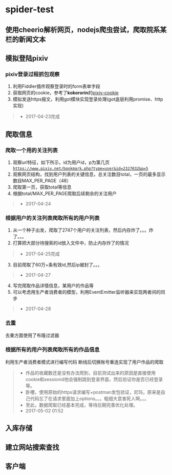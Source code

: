 # spider-test

## 使用cheerio解析网页，nodejs爬虫尝试，爬取院系某栏的新闻文本

## 模拟登陆pixiv
### pixiv登录过程抓包观察
1. 利用Fiddler插件观察登录时的form表单字段
2. 获取网页的cookie，参考了**kokororin**的[pixiv-cookie](https://github.com/kokororin/pixiv-cookie)
3. 模拟发送https报文，利用got模块实现登录处理(got底层利用promise、http实现)

> * 2017-04-23完成

## 爬取信息
### 爬取一个用的关注列表
1. 观察url特征，如下所示，id为用户id，p为第几页<code>https://www.pixiv.net/bookmark.php?type=user&id=2327032&p=5</code>
2. 观察网页结构，找到用户列表的关键信息，总关注数目total，一页的最多显示数目MAX_PER_PAGE（48）
3. 爬取第一页，获取total等信息
4. 根据total/MAX_PER_PAGE爬取后续剩余的关注用户

> * 2017-04-24

### 根据用户的关注列表爬取所有的用户列表
1. 从一个种子出发，爬取了2747个用户的关注列表，然后内存炸了。。。炸了。。。
2. 打算把大部分待搜索的id放入文件中，防止内存炸了的情况

> * 2017-04-25完成

3. 目前爬取了60万+条有效id,然后ip被封了。。。

> * 2017-04-27

4. 写完爬取作品详情信息，某用户的作品等
5. 可以考虑用生产者消费者的模型，利用EventEmitter监听器来实现两者间的同步

> * 2017-04-28

### 去重
去重方面使用了布隆过滤器

### 根据所有的用户列表爬取所有的作品信息
利用生产者消费者模式进行编写代码
断线后切换账号重连实现了用户作品的爬取

> * 作品的收藏数还是没有办法爬到，目前测试出来的原因是直接使用cookie和sessionid他会强制跳到登录界面，然后验证你是否已经登录等。
> * 卧槽，使用原始的https请求编写+postman发包验证，尼玛，原来是自己代码忘了在请求里面加上options。。。粗细大意害死人啊。。。
> * 至此，数据爬取已经基本完成，等待后期完善优化处理。
> * 2017-05-02 01:52


## 入库存储

## 建立网站搜索查找

## 客户端
